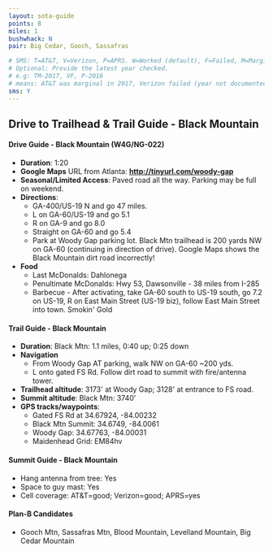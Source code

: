 ```yaml
---
layout: sota-guide
points: 8
miles: 1
bushwhack: N
pair: Big Cedar, Gooch, Sassafras

# SMS: T=AT&T, V=Verizon, P=APRS. W=Worked (default), F=Failed, M=Marginal (some failed).
# Optional: Provide the latest year checked.
# e.g: TM-2017, VF, P-2016
# means: AT&T was marginal in 2017, Verizon failed (year not documented), APRS worked in 2016.
sms: Y
---
```

## Drive to Trailhead & Trail Guide - Black Mountain

#### Drive Guide - Black Mountain (W4G/NG-022)

* **Duration**: 1:20
* **Google Maps** URL from Atlanta: **http://tinyurl.com/woody-gap**
* **Seasonal/Limited Access**: Paved road all the way.  Parking may be full on weekend. 
* **Directions**:
    * GA-400/US-19 N and go 47 miles.
    * L on GA-60/US-19 and go 5.1
    * R on GA-9 and go 8.0
    * Straight on GA-60 and go 5.4
    * Park at Woody Gap parking lot.  Black Mtn trailhead is 200 yards NW on GA-60 (continuing in direction of drive).  Google Maps shows the Black Mountain dirt road incorrectly!
* **Food**
    * Last McDonalds: Dahlonega
    * Penultimate McDonalds: Hwy 53, Dawsonville - 38 miles from I-285
    * Barbecue - After activating, take GA-60 south to US-19 south, go 7.2 on US-19, R on East Main Street (US-19 biz), follow East Main Street into town.  Smokin' Gold 

#### Trail Guide - Black Mountain

* **Duration**: Black Mtn: 1.1 miles, 0:40 up; 0:25 down
* **Navigation**
    * From Woody Gap AT parking, walk NW on GA-60 ~200 yds.
    * L onto gated FS Rd.  Follow dirt road to summit with fire/antenna tower.
* **Trailhead altitude**: 3173' at Woody Gap; 3128' at entrance to FS road.
* **Summit altitude**: Black Mtn: 3740'
* **GPS tracks/waypoints**:
    * Gated FS Rd at 34.67924, -84.00232
    * Black Mtn Summit: 34.6749, -84.0061
    * Woody Gap: 34.67763, -84.00031
    * Maidenhead Grid: EM84hv

#### Summit Guide - Black Mountain

* Hang antenna from tree: Yes
* Space to guy mast: Yes
* Cell coverage: AT&T=good; Verizon=good; APRS=yes

#### Plan-B Candidates

* Gooch Mtn, Sassafras Mtn, Blood Mountain, Levelland Mountain, Big Cedar Mountain

